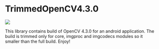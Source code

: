 # TrimmedOpenCV4.3.0

[![](https://jitpack.io/v/omeronce1994/TrimmedOpenCV4.3.0.svg)](https://jitpack.io/#omeronce1994/TrimmedOpenCV4.3.0)


This library contains build of OpenCV 4.3.0 for an android application.
The build is trimmed only for core, imgproc and imgcodecs modules so it smaller than the full build.
Enjoy!

